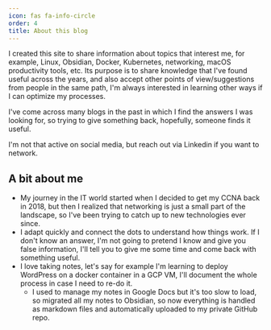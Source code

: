 ```yaml
---
icon: fas fa-info-circle
order: 4
title: About this blog
---
```


I created this site to share information about topics that interest me, for example, Linux, Obsidian, Docker, Kubernetes, networking, macOS productivity tools, etc. Its purpose is to share knowledge that I've found useful across the years, and also accept other points of view/suggestions from people in the same path, I'm always interested in learning other ways if I can optimize my processes.

I've come across many blogs in the past in which I find the answers I was looking for, so trying to give something back, hopefully, someone finds it useful.

I'm not that active on social media, but reach out via Linkedin if you want to network.

## A bit about me
- My journey in the IT world started when I decided to get my CCNA back in 2018, but then I realized that networking is just a small part of the landscape, so I've been trying to catch up to new technologies ever since.
- I adapt quickly and connect the dots to understand how things work. If I don't know an answer, I'm not going to pretend I know and give you false information, I'll tell you to give me some time and come back with something useful.
- I love taking notes, let's say for example I'm learning to deploy WordPress on a docker container in a GCP VM, I'll document the whole process in case I need to re-do it. 
    - I used to manage my notes in Google Docs but it's too slow to load, so migrated all my notes to Obsidian, so now everything is handled as markdown files and automatically uploaded to my private GitHub repo.